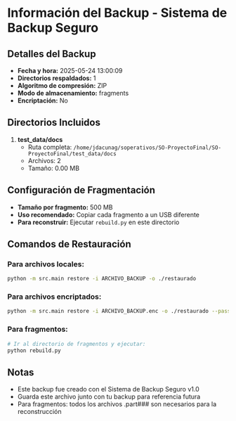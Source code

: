 # Información del Backup - Sistema de Backup Seguro

## Detalles del Backup
- **Fecha y hora:** 2025-05-24 13:00:09
- **Directorios respaldados:** 1
- **Algoritmo de compresión:** ZIP
- **Modo de almacenamiento:** fragments
- **Encriptación:** No

## Directorios Incluidos
1. **test_data/docs**
   - Ruta completa: `/home/jdacunag/soperativos/SO-ProyectoFinal/SO-ProyectoFinal/test_data/docs`
   - Archivos: 2
   - Tamaño: 0.00 MB

## Configuración de Fragmentación
- **Tamaño por fragmento:** 500 MB
- **Uso recomendado:** Copiar cada fragmento a un USB diferente
- **Para reconstruir:** Ejecutar `rebuild.py` en este directorio

## Comandos de Restauración

### Para archivos locales:
```bash
python -m src.main restore -i ARCHIVO_BACKUP -o ./restaurado
```

### Para archivos encriptados:
```bash
python -m src.main restore -i ARCHIVO_BACKUP.enc -o ./restaurado --password TU_PASSWORD
```

### Para fragmentos:
```bash
# Ir al directorio de fragmentos y ejecutar:
python rebuild.py
```

## Notas
- Este backup fue creado con el Sistema de Backup Seguro v1.0
- Guarda este archivo junto con tu backup para referencia futura
- Para fragmentos: todos los archivos .part### son necesarios para la reconstrucción

